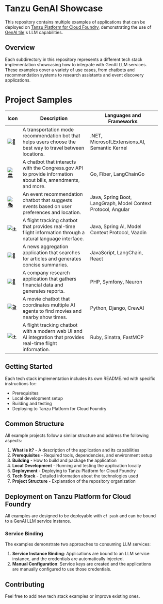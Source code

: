 # Tanzu GenAI Showcase

This repository contains multiple examples of applications that can be deployed on [Tanzu Platform for Cloud Foundry](https://techdocs.broadcom.com/us/en/vmware-tanzu/platform/tanzu-platform-for-cloud-foundry/10-0/tpcf/concepts-overview.html), demonstrating the use of [GenAI tile](https://techdocs.broadcom.com/us/en/vmware-tanzu/platform-services/genai-on-tanzu-platform-for-cloud-foundry/10-0/ai-cf/index.html)'s LLM capabilities.

## Overview

Each subdirectory in this repository represents a different tech stack implementation showcasing how to integrate with GenAI LLM services. These examples cover a variety of use cases, from chatbots and recommendation systems to research assistants and event discovery applications.

# Project Samples

| Icon | Description | Languages and Frameworks |
|------|-------------|--------------------------|
| [![🚗](https://img.shields.io/badge/-Transportation-blue?style=flat-square&logo=dotnet)](./dotnet-extensions-ai/README.md) | A transportation mode recommendation bot that helps users choose the best way to travel between locations. | .NET, Microsoft.Extensions.AI, Semantic Kernel |
| [![🏛️](https://img.shields.io/badge/-Congress_API-blue?style=flat-square&logo=go)](./go-fiber-langchaingo/README.md) | A chatbot that interacts with the Congress.gov API to provide information about bills, amendments, and more. | Go, Fiber, LangChainGo |
| [![🎭](https://img.shields.io/badge/-Event_Recommendations-blue?style=flat-square&logo=java)](./java-spring-langgraph-mcp-angular/README.md) | An event recommendation chatbot that suggests events based on user preferences and location. | Java, Spring Boot, LangGraph, Model Context Protocol, Angular |
| [![✈️](https://img.shields.io/badge/-Flight_Tracking-blue?style=flat-square&logo=java)](./java-spring-ai-mcp/README.md) | A flight tracking chatbot that provides real-time flight information through a natural language interface. | Java, Spring AI, Model Context Protocol, Vaadin |
| [![📰](https://img.shields.io/badge/-News_Aggregator-blue?style=flat-square&logo=javascript)](./js-langchain-react/README.md) | A news aggregation application that searches for articles and generates concise summaries. | JavaScript, LangChain, React |
| [![💼](https://img.shields.io/badge/-Company_Research-blue?style=flat-square&logo=php)](./php-symfony-neuron/README.md) | A company research application that gathers financial data and generates reports. | PHP, Symfony, Neuron |
| [![🎬](https://img.shields.io/badge/-Movie_Agent-blue?style=flat-square&logo=python)](./py-django-crewai/README.md) | A movie chatbot that coordinates multiple AI agents to find movies and nearby show times. | Python, Django, CrewAI |
| [![✈️](https://img.shields.io/badge/-Flight_Info-blue?style=flat-square&logo=ruby)](./ruby-sinatra-fastmcp/README.md) | A flight tracking chatbot with a modern web UI and AI integration that provides real-time flight information. | Ruby, Sinatra, FastMCP |

## Getting Started

Each tech stack implementation includes its own README.md with specific instructions for:

* Prerequisites
* Local development setup
* Building and testing
* Deploying to Tanzu Platform for Cloud Foundry

## Common Structure

All example projects follow a similar structure and address the following aspects:

1. **What is it?** - A description of the application and its capabilities
2. **Prerequisites** - Required tools, dependencies, and environment setup
3. **Building** - How to build and package the application
4. **Local Development** - Running and testing the application locally
5. **Deployment** - Deploying to Tanzu Platform for Cloud Foundry
6. **Tech Stack** - Detailed information about the technologies used
7. **Project Structure** - Explanation of the repository organization

## Deployment on Tanzu Platform for Cloud Foundry

All examples are designed to be deployable with `cf push` and can be bound to a GenAI LLM service instance.

### Service Binding

The examples demonstrate two approaches to consuming LLM services:

1. **Service Instance Binding**: Applications are bound to an LLM service instance, and the credentials are automatically injected.
2. **Manual Configuration**: Service keys are created and the applications are manually configured to use those credentials.

## Contributing

Feel free to add new tech stack examples or improve existing ones.
